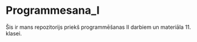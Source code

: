 # Programmesana_I

Šis ir mans repozitorijs priekš programmēšanas II darbiem un materiāla 11. klasei.
